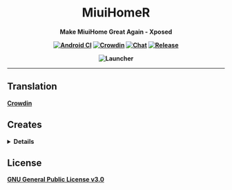 <div align="center">

<h1>MiuiHomeR</h1>

<b>Make MiuiHome Great Again - Xposed

[![Android CI](https://github.com/qqlittleice/MiuiHome_R/actions/workflows/android.yml/badge.svg)](https://github.com/qqlittleice/MiuiHome_R/actions/workflows/android.yml)
[![Crowdin](https://badges.crowdin.net/miuihomer/localized.svg)](https://crowdin.com/project/miuihomer)
[![Chat](https://img.shields.io/badge/Telegram-Chat-blue.svg?logo=telegram)](https://t.me/MiuiHome_Xposed)
[![Release](https://img.shields.io/github/v/release/Xposed-Modules-Repo/com.yuk.miuihomer?label=release)](https://github.com/Xposed-Modules-Repo/com.yuk.miuihomeR/releases/latest)

![Launcher](https://gcore.jsdelivr.net/gh/qqlittleice/MiuiHome@main/Pic/MiuiHome.png)

</div>

-----

## Translation

[Crowdin](https://crowdin.com/project/miuihomer/invite?h=1b68e3fdf40ff94a42d8409affcb24f71535875)

## Creates

<details>

- [AndroidHiddenApiBypass](https://github.com/LSPosed/AndroidHiddenApiBypass)
  -- [Apache License 2.0](https://github.com/LSPosed/AndroidHiddenApiBypass/blob/main/LICENSE)
- [EzXHelper](https://github.com/KyuubiRan/EzXHelper)
  -- [Apache License 2.0](https://github.com/KyuubiRan/EzXHelper/blob/master/LICENSE)
- [XposedBridge](https://github.com/rovo89/XposedBridge)
  -- [Apache License 2.0](https://github.com/rovo89/XposedBridge/blob/art/NOTICE.txt)

- [AndroidSystemBlur](https://github.com/Lucchetto/AndroidSystemBlur)
  -- [GNU General Public License v2.0](https://github.com/Lucchetto/AndroidSystemBlur/blob/master/LICENSE.txt)

- [BiliRoaming](https://github.com/yujincheng08/BiliRoaming)
  -- [GNU General Public License v3.0](https://github.com/yujincheng08/BiliRoaming/blob/master/LICENSE)
- [CustoMIUIzer](https://code.highspec.ru/Mikanoshi/CustoMIUIzer)
  -- [GNU General Public License v3.0](https://code.highspec.ru/Mikanoshi/CustoMIUIzer/src/branch/master/LICENSE)
- [LSPosed](https://github.com/LSPosed/LSPosed)
  -- [GNU General Public License v3.0](https://github.com/LSPosed/LSPosed/blob/master/LICENSE)

- [MIUIDock](https://github.com/ouhoukyo/MIUIDock)
  -- [MIT](https://github.com/ouhoukyo/MIUIDock/blob/master/LICENSE)
- [MIDock](https://github.com/lamprose/MIDock)
  -- [MIT](https://github.com/lamprose/MIDock/blob/master/LICENSE)
- [WINI](https://github.com/ouhoukyo/WINI)
  -- [MIT](https://github.com/ouhoukyo/WINI/blob/main/LICENSE)

- [QNotified](https://github.com/ferredoxin/QNotified)
  -- [License v2](https://github.com/qwq233/License/blob/master/v2/LICENSE.md)

</details>

## License

[GNU General Public License v3.0](LICENSE)
